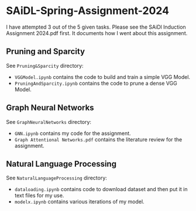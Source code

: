 # SAiDL-Spring-Assignment-2024

I have attempted 3 out of the 5 given tasks. Please see the SAiDl Induction Assignment 2024.pdf first. It documents how I went about this assignment.

## Pruning and Sparcity

See `Pruning&Sparcity` directory:
- `VGGModel.ipynb` contains the code to build and train a simple VGG Model.
- `PruningAndSparcity.ipynb` contains the code to prune a dense VGG Model.

## Graph Neural Networks

See `GraphNeuralNetworks` directory:
- `GNN.ipynb` contains my code for the assignment.
- `Graph Attentional Networks.pdf` contains the literature review for the assignment.

## Natural Language Processing

See `NaturalLanguageProcessing` directory:
- `dataloading.ipynb` contains code to download dataset and then put it in text files for my use.
- `modelx.ipynb` contains various iterations of my model.
